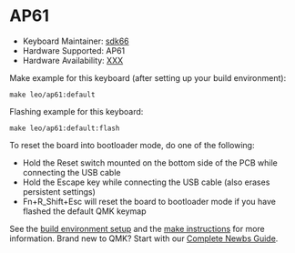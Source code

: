 # AP61

* Keyboard Maintainer: [sdk66](https://github.com/sdk66)
* Hardware Supported: AP61
* Hardware Availability: [XXX](https://www.XXX.com)

Make example for this keyboard (after setting up your build environment):

    make leo/ap61:default
        
Flashing example for this keyboard:

    make leo/ap61:default:flash

To reset the board into bootloader mode, do one of the following:

* Hold the Reset switch mounted on the bottom side of the PCB while connecting the USB cable
* Hold the Escape key while connecting the USB cable (also erases persistent settings)
* Fn+R_Shift+Esc will reset the board to bootloader mode if you have flashed the default QMK keymap

See the [build environment setup](https://docs.qmk.fm/#/getting_started_build_tools) and the [make instructions](https://docs.qmk.fm/#/getting_started_make_guide) for more information. Brand new to QMK? Start with our [Complete Newbs Guide](https://docs.qmk.fm/#/newbs).
